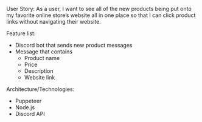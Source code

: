 User Story: As a user, I want to see all of the new products being put onto my favorite online store’s website all in one place so that I can click product links without navigating their website.

Feature list:
- Discord bot that sends new product messages
- Message that contains
    - Product name
    - Price
    - Description
    - Website link

Architecture/Technologies:
- Puppeteer
- Node.js
- Discord API
